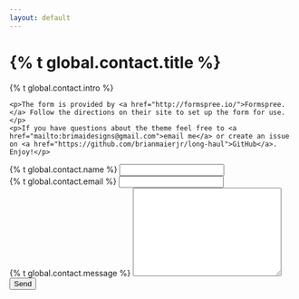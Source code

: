 ```yaml
---
layout: default
---
```


<div id="contact">
  <h1 class="pageTitle">{% t global.contact.title %}</h1>
  <div class="contactContent">
    <p class="intro">{% t global.contact.intro %}</p>

    <p>The form is provided by <a href="http://formspree.io/">Formspree.</a> Follow the directions on their site to set up the form for use.</p>
    <p>If you have questions about the theme feel free to <a href="mailto:brimaidesigns@gmail.com">email me</a> or create an issue on <a href="https://github.com/brianmaierjr/long-haul">GitHub</a>. Enjoy!</p>
  </div>
  <form action="http://formspree.io/mestrella.1991@gmail.com" method="POST">
    <label for="name">{% t global.contact.name %}</label>    
    <input type="text" id="name" name="name" class="full-width"><br>
    <label for="email">{% t global.contact.email %}</label>
    <input type="email" id="email" name="_replyto" class="full-width"><br>
    <label for="message">{% t global.contact.message %}</label>
    <textarea name="message" id="message" cols="30" rows="10" class="full-width"></textarea><br>
    <input type="submit" value="Send" class="button">
  </form>
</div>
